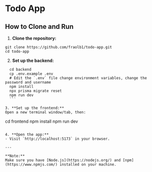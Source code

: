 # Todo App

## How to Clone and Run

1. **Clone the repository:**

```
git clone https://github.com/fraolb1/todo-app.git
cd todo-app
```

2. **Set up the backend:**

````
  cd backend
  cp .env.example .env
  # Edit the `.env` file change environment variables, change the password and username
  npm install
  npx prisma migrate reset
  npm run dev
  ```

3. **Set up the frontend:**
Open a new terminal window/tab, then:
````

cd frontend
npm install
npm run dev

```

4. **Open the app:**
- Visit `http://localhost:5173` in your browser.

---

**Note:**
Make sure you have [Node.js](https://nodejs.org/) and [npm](https://www.npmjs.com/) installed on your machine.
```
